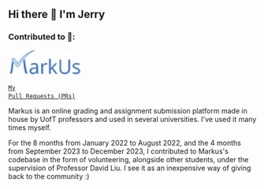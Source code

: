 ## Hi there 👋 I'm Jerry 
<!-- <code><img height="80" src="https://user-images.githubusercontent.com/67441706/153996107-36686c41-99b6-40e4-9898-495c4f2f0e4b.png"></code> -->

### **Contributed to** :construction_worker::

<code><img height="50" src="https://github.com/MarkUsProject/Markus/blob/master/app/assets/images/markus_logo_small.png"></code>

<code><a href="https://github.com/pulls?q=is%3Apr+author%3ATheTallJerry+user%3AMarkUsProject">My Pull Requests (PRs)</a></code>

Markus is an online grading and assignment submission platform made in house by UofT professors and used in several universities. I've used it many times myself. 

For the 8 months from January 2022 to August 2022, and the 4 months from September 2023 to December 2023, I contributed to Markus's codebase in the form of volunteering, alongside other students, under the supervision of Professor David Liu. I see it as an inexpensive way of giving back to the community :) 


